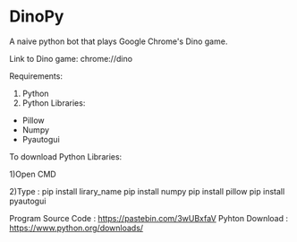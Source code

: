 # DinoPy
A naive python bot that plays Google Chrome's Dino game.

Link to Dino game: chrome://dino

Requirements:
1) Python
2) Python Libraries:
 * Pillow
 * Numpy
 * Pyautogui

To download Python Libraries:

1)Open CMD

2)Type : pip install lirary_name
  pip install numpy
  pip install pillow
  pip install pyautogui

Program Source Code : https://pastebin.com/3wUBxfaV
Pyhton Download : https://www.python.org/downloads/
